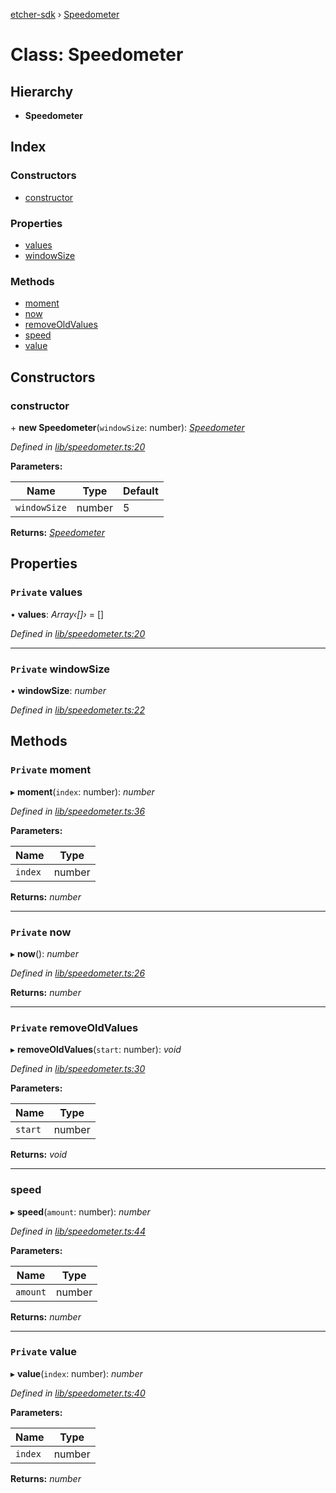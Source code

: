 [etcher-sdk](../README.md) › [Speedometer](speedometer.md)

# Class: Speedometer

## Hierarchy

* **Speedometer**

## Index

### Constructors

* [constructor](speedometer.md#constructor)

### Properties

* [values](speedometer.md#private-values)
* [windowSize](speedometer.md#private-windowsize)

### Methods

* [moment](speedometer.md#private-moment)
* [now](speedometer.md#private-now)
* [removeOldValues](speedometer.md#private-removeoldvalues)
* [speed](speedometer.md#speed)
* [value](speedometer.md#private-value)

## Constructors

###  constructor

\+ **new Speedometer**(`windowSize`: number): *[Speedometer](speedometer.md)*

*Defined in [lib/speedometer.ts:20](https://github.com/balena-io-modules/etcher-sdk/blob/dd7ff37/lib/speedometer.ts#L20)*

**Parameters:**

Name | Type | Default |
------ | ------ | ------ |
`windowSize` | number | 5 |

**Returns:** *[Speedometer](speedometer.md)*

## Properties

### `Private` values

• **values**: *Array‹[]›* = []

*Defined in [lib/speedometer.ts:20](https://github.com/balena-io-modules/etcher-sdk/blob/dd7ff37/lib/speedometer.ts#L20)*

___

### `Private` windowSize

• **windowSize**: *number*

*Defined in [lib/speedometer.ts:22](https://github.com/balena-io-modules/etcher-sdk/blob/dd7ff37/lib/speedometer.ts#L22)*

## Methods

### `Private` moment

▸ **moment**(`index`: number): *number*

*Defined in [lib/speedometer.ts:36](https://github.com/balena-io-modules/etcher-sdk/blob/dd7ff37/lib/speedometer.ts#L36)*

**Parameters:**

Name | Type |
------ | ------ |
`index` | number |

**Returns:** *number*

___

### `Private` now

▸ **now**(): *number*

*Defined in [lib/speedometer.ts:26](https://github.com/balena-io-modules/etcher-sdk/blob/dd7ff37/lib/speedometer.ts#L26)*

**Returns:** *number*

___

### `Private` removeOldValues

▸ **removeOldValues**(`start`: number): *void*

*Defined in [lib/speedometer.ts:30](https://github.com/balena-io-modules/etcher-sdk/blob/dd7ff37/lib/speedometer.ts#L30)*

**Parameters:**

Name | Type |
------ | ------ |
`start` | number |

**Returns:** *void*

___

###  speed

▸ **speed**(`amount`: number): *number*

*Defined in [lib/speedometer.ts:44](https://github.com/balena-io-modules/etcher-sdk/blob/dd7ff37/lib/speedometer.ts#L44)*

**Parameters:**

Name | Type |
------ | ------ |
`amount` | number |

**Returns:** *number*

___

### `Private` value

▸ **value**(`index`: number): *number*

*Defined in [lib/speedometer.ts:40](https://github.com/balena-io-modules/etcher-sdk/blob/dd7ff37/lib/speedometer.ts#L40)*

**Parameters:**

Name | Type |
------ | ------ |
`index` | number |

**Returns:** *number*
